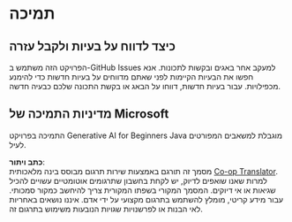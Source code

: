 <!--
CO_OP_TRANSLATOR_METADATA:
{
  "original_hash": "b8ef73cc49dec68e2c885ee9df545129",
  "translation_date": "2025-07-21T19:09:54+00:00",
  "source_file": "SUPPORT.md",
  "language_code": "he"
}
-->
# תמיכה

## כיצד לדווח על בעיות ולקבל עזרה  

הפרויקט הזה משתמש ב-GitHub Issues למעקב אחר באגים ובקשות לתכונות. אנא חפשו את הבעיות הקיימות לפני שאתם מדווחים על בעיות חדשות כדי להימנע מכפילויות. עבור בעיות חדשות, דווחו על הבאג או בקשת התכונה שלכם כבעיה חדשה.

## מדיניות התמיכה של Microsoft  

התמיכה בפרויקט Generative AI for Beginners Java מוגבלת למשאבים המפורטים לעיל.

**כתב ויתור**:  
מסמך זה תורגם באמצעות שירות תרגום מבוסס בינה מלאכותית [Co-op Translator](https://github.com/Azure/co-op-translator). למרות שאנו שואפים לדיוק, יש לקחת בחשבון שתרגומים אוטומטיים עשויים להכיל שגיאות או אי דיוקים. המסמך המקורי בשפתו המקורית צריך להיחשב כמקור סמכותי. עבור מידע קריטי, מומלץ להשתמש בתרגום מקצועי על ידי אדם. איננו נושאים באחריות לאי הבנות או לפרשנויות שגויות הנובעות משימוש בתרגום זה.